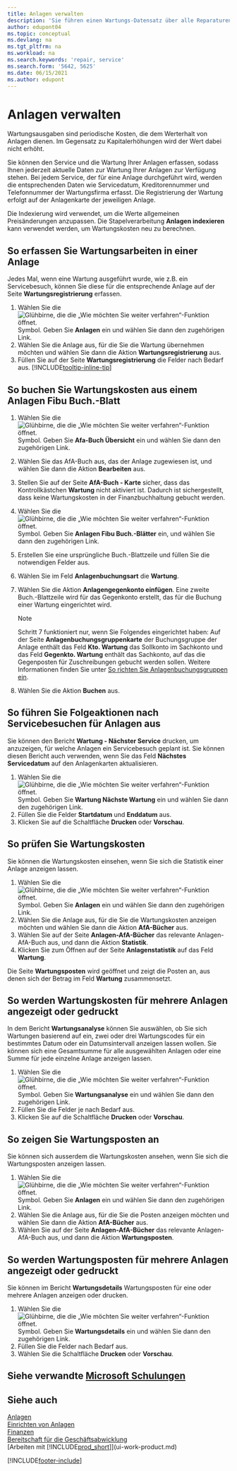 ```yaml
---
title: Anlagen verwalten
description: 'Sie führen einen Wartungs-Datensatz über alle Reparaturen und Wartungen an einer Anlage, um den Wert dieser Anlage zu erhalten.'
author: edupont04
ms.topic: conceptual
ms.devlang: na
ms.tgt_pltfrm: na
ms.workload: na
ms.search.keywords: 'repair, service'
ms.search.form: '5642, 5625'
ms.date: 06/15/2021
ms.author: edupont
---
```

# <a name="maintain-fixed-assets" />Anlagen verwalten

Wartungsausgaben sind periodische Kosten, die dem Werterhalt von Anlagen dienen. Im Gegensatz zu Kapitalerhöhungen wird der Wert dabei nicht erhöht.

Sie können den Service und die Wartung Ihrer Anlagen erfassen, sodass Ihnen jederzeit aktuelle Daten zur Wartung Ihrer Anlagen zur Verfügung stehen. Bei jedem Service, der für eine Anlage durchgeführt wird, werden die entsprechenden Daten wie Servicedatum, Kreditorennummer und Telefonnummer der Wartungsfirma erfasst. Die Registrierung der Wartung erfolgt auf der Anlagenkarte der jeweiligen Anlage.

Die Indexierung wird verwendet, um die Werte allgemeinen Preisänderungen anzupassen. Die Stapelverarbeitung **Anlagen indexieren** kann verwendet werden, um Wartungskosten neu zu berechnen.

## <a name="to-record-maintenance-work-on-a-fixed-asset" />So erfassen Sie Wartungsarbeiten in einer Anlage

Jedes Mal, wenn eine Wartung ausgeführt wurde, wie z.B. ein Servicebesuch, können Sie diese für die entsprechende Anlage auf der Seite **Wartungsregistrierung** erfassen.  

1. Wählen Sie die ![Glühbirne, die die „Wie möchten Sie weiter verfahren“-Funktion öffnet.](media/ui-search/search_small.png "Sagen Sie mir, was Sie tun möchten") Symbol. Geben Sie **Anlagen** ein und wählen Sie dann den zugehörigen Link.  
2. Wählen Sie die Anlage aus, für die Sie die Wartung übernehmen möchten und wählen Sie dann die Aktion **Wartungsregistrierung** aus.
3. Füllen Sie auf der Seite **Wartungsregistrierung** die Felder nach Bedarf aus. [!INCLUDE[tooltip-inline-tip](includes/tooltip-inline-tip_md.md)]  

## <a name="to-post-maintenance-costs-from-a-fixed-asset-gl-journal" />So buchen Sie Wartungskosten aus einem Anlagen Fibu Buch.-Blatt

1. Wählen Sie die ![Glühbirne, die die „Wie möchten Sie weiter verfahren“-Funktion öffnet.](media/ui-search/search_small.png "Sagen Sie mir, was Sie tun möchten") Symbol. Geben Sie **Afa-Buch Übersicht** ein und wählen Sie dann den zugehörigen Link.  
2. Wählen Sie das AfA-Buch aus, das der Anlage zugewiesen ist, und wählen Sie dann die Aktion **Bearbeiten** aus.
3. Stellen Sie auf der Seite **AfA-Buch - Karte** sicher, dass das Kontrollkästchen **Wartung** nicht aktiviert ist. Dadurch ist sichergestellt, dass keine Wartungskosten in der Finanzbuchhaltung gebucht werden.
4. Wählen Sie die ![Glühbirne, die die „Wie möchten Sie weiter verfahren“-Funktion öffnet.](media/ui-search/search_small.png "Sagen Sie mir, was Sie tun möchten") Symbol. Geben Sie **Anlagen Fibu Buch.-Blätter** ein, und wählen Sie dann den zugehörigen Link.  
5. Erstellen Sie eine ursprüngliche Buch.-Blattzeile und füllen Sie die notwendigen Felder aus.
6. Wählen Sie im Feld **Anlagenbuchungsart** die **Wartung**.
7. Wählen Sie die Aktion **Anlagengegenkonto einfügen**. Eine zweite Buch.-Blattzeile wird für das Gegenkonto erstellt, das für die Buchung einer Wartung eingerichtet wird.

    > [!NOTE]  
    >   Schritt 7 funktioniert nur, wenn Sie Folgendes eingerichtet haben: Auf der Seite **Anlagenbuchungsgruppenkarte** der Buchungsgruppe der Anlage enthält das Feld **Kto. Wartung** das Sollkonto im Sachkonto und das Feld **Gegenkto. Wartung** enthält das Sachkonto, auf das die Gegenposten für Zuschreibungen gebucht werden sollen. Weitere Informationen finden Sie unter [So richten Sie Anlagenbuchungsgruppen ein](fa-how-setup-general.md#to-set-up-fixed-asset-posting-groups).
8. Wählen Sie die Aktion **Buchen** aus.

## <a name="to-follow-up-on-fixed-assets-service-visits" />So führen Sie Folgeaktionen nach Servicebesuchen für Anlagen aus

Sie können den Bericht **Wartung - Nächster Service** drucken, um anzuzeigen, für welche Anlagen ein Servicebesuch geplant ist. Sie können diesen Bericht auch verwenden, wenn Sie das Feld **Nächstes Servicedatum** auf den Anlagenkarten aktualisieren.  

1. Wählen Sie die ![Glühbirne, die die „Wie möchten Sie weiter verfahren“-Funktion öffnet.](media/ui-search/search_small.png "Was möchten Sie tun?") Symbol. Geben Sie **Wartung Nächste Wartung** ein und wählen Sie dann den zugehörigen Link.  
2. Füllen Sie die Felder **Startdatum** und **Enddatum** aus.  
3. Klicken Sie auf die Schaltfläche **Drucken** oder **Vorschau**.

## <a name="to-monitor-maintenance-costs" />So prüfen Sie Wartungskosten

Sie können die Wartungskosten einsehen, wenn Sie sich die Statistik einer Anlage anzeigen lassen.  

1. Wählen Sie die ![Glühbirne, die die „Wie möchten Sie weiter verfahren“-Funktion öffnet.](media/ui-search/search_small.png "Was möchten Sie tun?") Symbol. Geben Sie **Anlagen** ein und wählen Sie dann den zugehörigen Link.
2. Wählen Sie die Anlage aus, für die Sie die Wartungskosten anzeigen möchten und wählen Sie dann die Aktion **AfA-Bücher** aus.
3. Wählen Sie auf der Seite **Anlagen-AfA-Bücher** das relevante Anlagen-AfA-Buch aus, und dann die Aktion **Statistik**.
4. Klicken Sie zum Öffnen auf der Seite **Anlagenstatistik** auf das Feld **Wartung**.

Die Seite **Wartungsposten** wird geöffnet und zeigt die Posten an, aus denen sich der Betrag im Feld **Wartung** zusammensetzt.

## <a name="to-view-or-print-maintenance-costs-for-multiple-fixed-assets" />So werden Wartungskosten für mehrere Anlagen angezeigt oder gedruckt

In dem Bericht **Wartungsanalyse** können Sie auswählen, ob Sie sich Wartungen basierend auf ein, zwei oder drei Wartungscodes für ein bestimmtes Datum oder ein Datumsintervall anzeigen lassen wollen. Sie können sich eine Gesamtsumme für alle ausgewählten Anlagen oder eine Summe für jede einzelne Anlage anzeigen lassen.

1. Wählen Sie die ![Glühbirne, die die „Wie möchten Sie weiter verfahren“-Funktion öffnet.](media/ui-search/search_small.png "Was möchten Sie tun?") Symbol. Geben Sie **Wartungsanalyse** ein und wählen Sie dann den zugehörigen Link.
2. Füllen Sie die Felder je nach Bedarf aus.
3. Klicken Sie auf die Schaltfläche **Drucken** oder **Vorschau**.

## <a name="to-view-maintenance-ledger-entries" />So zeigen Sie Wartungsposten an

Sie können sich ausserdem die Wartungskosten ansehen, wenn Sie sich die Wartungsposten anzeigen lassen.  

1. Wählen Sie die ![Glühbirne, die die „Wie möchten Sie weiter verfahren“-Funktion öffnet.](media/ui-search/search_small.png "Was möchten Sie tun?") Symbol. Geben Sie **Anlagen** ein und wählen Sie dann den zugehörigen Link.
2. Wählen Sie die Anlage aus, für die Sie die Posten anzeigen möchten und wählen Sie dann die Aktion **AfA-Bücher** aus.
3. Wählen Sie auf der Seite **Anlagen-AfA-Bücher** das relevante Anlagen-AfA-Buch aus, und dann die Aktion **Wartungsposten**.

## <a name="to-view-or-print-maintenance-ledger-entries-for-multiple-fixed-assets" />So werden Wartungsposten für mehrere Anlagen angezeigt oder gedruckt

Sie können im Bericht **Wartungsdetails** Wartungsposten für eine oder mehrere Anlagen anzeigen oder drucken.  

1. Wählen Sie die ![Glühbirne, die die „Wie möchten Sie weiter verfahren“-Funktion öffnet.](media/ui-search/search_small.png "Was möchten Sie tun?") Symbol. Geben Sie **Wartungsdetails** ein und wählen Sie dann den zugehörigen Link.
2. Füllen Sie die Felder nach Bedarf aus.
3. Wählen Sie die Schaltfläche **Drucken** oder **Vorschau**.

## <a name="see-related-microsoft-training" />Siehe verwandte [Microsoft Schulungen](/training/paths/manage-fixed-assets-maintenance-insurances/)

## <a name="see-also" />Siehe auch

[Anlagen](fa-manage.md)  
[Einrichten von Anlagen](fa-setup.md)  
[Finanzen](finance.md)  
[Bereitschaft für die Geschäftsabwicklung](ui-get-ready-business.md)  
[Arbeiten mit [!INCLUDE[prod_short](includes/prod_short.md)]](ui-work-product.md)


[!INCLUDE[footer-include](includes/footer-banner.md)]
